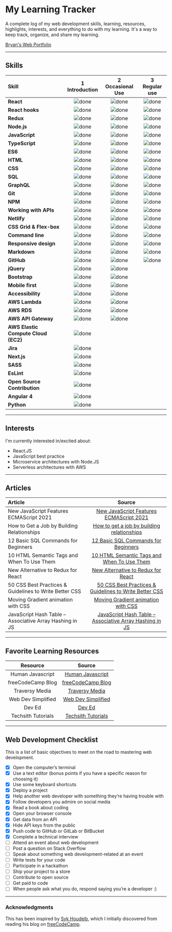 # My Learning Tracker

A complete log of my web development skills, learning, resources, highlights, interests, and everything to do with my learning. It's a way to keep track, organize, and share my learning.

[Bryan's Web Portfolio](https://www.bryanyi.com/ "bryanyi.com")

---

## Skills

[done]: https://user-images.githubusercontent.com/29199184/32275438-8385f5c0-bf0b-11e7-9406-42265f71e2bd.png "Done"

| Skill                               | 1<br>Introduction | 2<br>Occasional Use | 3<br>Regular use |
| :---------------------------------- | :---------------: | :-----------------: | :--------------: |
| **React**                           |   ![done][done]   |    ![done][done]    |  ![done][done]   |
| **React hooks**                     |   ![done][done]   |    ![done][done]    |  ![done][done]   |
| **Redux**                           |   ![done][done]   |    ![done][done]    |  ![done][done]   |
| **Node.js**                         |   ![done][done]   |    ![done][done]    |  ![done][done]   |
| **JavaScript**                      |   ![done][done]   |    ![done][done]    |  ![done][done]   |
| **TypeScript**                      |   ![done][done]   |    ![done][done]    |  ![done][done]   |
| **ES6**                             |   ![done][done]   |    ![done][done]    |  ![done][done]   |
| **HTML**                            |   ![done][done]   |    ![done][done]    |  ![done][done]   |
| **CSS**                             |   ![done][done]   |    ![done][done]    |  ![done][done]   |
| **SQL**                             |   ![done][done]   |    ![done][done]    |  ![done][done]   |
| **GraphQL**                         |   ![done][done]   |    ![done][done]    |  ![done][done]   |
| **Git**                             |   ![done][done]   |    ![done][done]    |  ![done][done]   |
| **NPM**                             |   ![done][done]   |    ![done][done]    |  ![done][done]   |
| **Working with APIs**               |   ![done][done]   |    ![done][done]    |  ![done][done]   |
| **Netlify**                         |   ![done][done]   |    ![done][done]    |  ![done][done]   |
| **CSS Grid & Flex-box**             |   ![done][done]   |    ![done][done]    |  ![done][done]   |
| **Command line**                    |   ![done][done]   |    ![done][done]    |  ![done][done]   |
| **Responsive design**               |   ![done][done]   |    ![done][done]    |  ![done][done]   |
| **Markdown**                        |   ![done][done]   |    ![done][done]    |  ![done][done]   |
| **GitHub**                          |   ![done][done]   |    ![done][done]    |  ![done][done]   |
| **jQuery**                          |   ![done][done]   |    ![done][done]    |                  |
| **Bootstrap**                       |   ![done][done]   |    ![done][done]    |                  |
| **Mobile first**                    |   ![done][done]   |    ![done][done]    |                  |
| **Accessibility**                   |   ![done][done]   |    ![done][done]    |                  |
| **AWS Lambda**                      |   ![done][done]   |    ![done][done]    |                  |
| **AWS RDS**                         |   ![done][done]   |    ![done][done]    |                  |
| **AWS API Gateway**                 |   ![done][done]   |    ![done][done]    |                  |
| **AWS Elastic Compute Cloud (EC2)** |   ![done][done]   |                     |                  |
| **Jira**                            |   ![done][done]   |                     |                  |
| **Next.js**                         |   ![done][done]   |                     |                  |
| **SASS**                            |   ![done][done]   |                     |                  |
| **EsLint**                          |   ![done][done]   |                     |                  |
| **Open Source Contribution**        |   ![done][done]   |                     |                  |
| **Angular 4**                       |   ![done][done]   |                     |                  |
| **Python**                          |   ![done][done]   |                     |                  |

---

## Interests

I'm currently interested in/excited about:

- React.JS
- JavaScript best practice
- Microservice architectures with Node.JS
- Serverless architectures with AWS

---

## Articles

[//]: # "Status images"
[completed]: https://user-images.githubusercontent.com/29199184/32275438-8385f5c0-bf0b-11e7-9406-42265f71e2bd.png "Completed"
[in progress]: https://user-images.githubusercontent.com/29199184/34462881-7305ddac-ee4d-11e7-9b57-589424820da4.png "In Progress"
[soon]: https://user-images.githubusercontent.com/29199184/34462916-d5c37bd4-ee4d-11e7-9f4a-d57f2243281b.png "Soon"
[//]: # "Reference links to courses"
[new javascript features ecmascript 2021]: https://brayanarrieta.hashnode.dev/new-javascript-features-ecmascript-2021-with-examples?utm_source=tldrnewsletter
[javascript hash table – associative array hashing in js]: https://www-freecodecamp-org.cdn.ampproject.org/c/s/www.freecodecamp.org/news/javascript-hash-table-associative-array-hashing-in-js/amp/
[how to get a job by building relationships]: https://www-freecodecamp-org.cdn.ampproject.org/c/s/www.freecodecamp.org/news/how-to-get-a-job-by-building-relationships/amp/
[new alternative to redux for react]: https://javascript.plainenglish.io/new-alternative-of-redux-for-react-de0b420c0c60
[12 basic sql commands for beginners]: https://betterprogramming.pub/12-basic-sql-commands-for-beginners-1fcb34697ab6
[50 css best practices & guidelines to write better css]: https://beforesemicolon.medium.com/50-css-best-practices-guidelines-to-write-better-css-c60807e9eee2
[10 html semantic tags and when to use them]: https://betterprogramming.pub/10-html-semantic-tags-and-when-to-use-them-5ae7d7d0b0f2
[moving gradient animation with css]: https://souravdey777.hashnode.dev/moving-gradient-animation-with-css?utm_source=tldrnewsletter

| Article                                                 |                          Source                           |
| :------------------------------------------------------ | :-------------------------------------------------------: |
| New JavaScript Features ECMAScript 2021                 |         [New JavaScript Features ECMAScript 2021]         |
| How to Get a Job by Building Relationships              |       [How to get a job by building relationships]        |
| 12 Basic SQL Commands for Beginners                     |           [12 Basic SQL Commands for Beginners]           |
| 10 HTML Semantic Tags and When To Use Them              |       [10 HTML Semantic Tags and When To Use Them]        |
| New Alternative to Redux for React                      |           [New Alternative to Redux for React]            |
| 50 CSS Best Practices & Guidelines to Write Better CSS  | [50 CSS Best Practices & Guidelines to Write Better CSS]  |
| Moving Gradient animation with CSS                      |           [Moving Gradient animation with CSS]            |
| JavaScript Hash Table – Associative Array Hashing in JS | [JavaScript Hash Table – Associative Array Hashing in JS] |

---

## Favorite Learning Resources

[//]: # "Reference links to courses"
[human javascript]: https://read.humanjavascript.com/ch04-organizing-your-code.html
[freecodecamp blog]: https://www.freecodecamp.org/news/tag/blog/
[traversy media]: https://www.youtube.com/c/TraversyMedia
[web dev simplified]: https://www.youtube.com/c/WebDevSimplified
[dev ed]: https://www.youtube.com/channel/UClb90NQQcskPUGDIXsQEz5Q
[techsith tutorials]: https://www.youtube.com/channel/UCbGZKLIHpox2l0whz6_RYyg

|      Resource      |        Source        |
| :----------------: | :------------------: |
|  Human Javascript  |  [Human Javascript]  |
| freeCodeCamp Blog  | [freeCodeCamp Blog]  |
|   Traversy Media   |   [Traversy Media]   |
| Web Dev Simplified | [Web Dev Simplified] |
|       Dev Ed       |       [Dev Ed]       |
| Techsith Tutorials | [Techsith Tutorials] |

---

## Web Development Checklist

This is a list of basic objectives to meet on the road to mastering web development.

- [x] Open the computer’s terminal
- [x] Use a text editor (bonus points if you have a specific reason for choosing it)
- [x] Use some keyboard shortcuts
- [x] Deploy a project
- [x] Help another web developer with something they’re having trouble with
- [x] Follow developers you admire on social media
- [x] Read a book about coding
- [x] Open your browser console
- [x] Get data from an API
- [x] Hide API keys from the public
- [x] Push code to GitHub or GitLab or BitBucket
- [x] Complete a technical interview
- [ ] Attend an event about web development
- [ ] Post a question on Stack Overflow
- [ ] Speak about something web development-related at an event
- [ ] Write tests for your code
- [ ] Participate in a hackathon
- [ ] Ship your project to a store
- [ ] Contribute to open source
- [ ] Get paid to code
- [ ] When people ask what you do, respond saying you’re a developer :)

---

### Acknowledgments

This has been inspired by [Syk Houdeib](https://github.com/Syknapse), which I initially discovered from reading his blog on [freeCodeCamp](https://www.freecodecamp.org/news/the-tools-and-resources-that-landed-me-a-front-end-developer-job-1314c6f1fa7f/).
